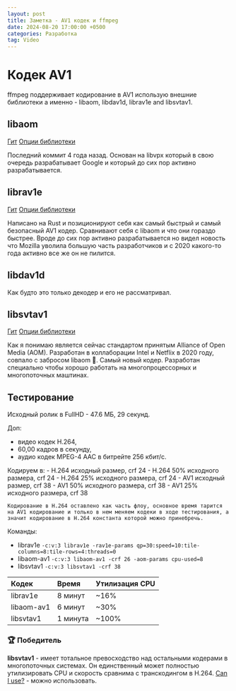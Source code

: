 ```yaml
---
layout: post
title: Заметка - AV1 кодек и ffmpeg
date: 2024-08-20 17:00:00 +0500
categories: Разработка
tag: Video
---
```


# Кодек AV1
ffmpeg поддерживает кодирование в AV1 использую внешние библиотеки а именно - libaom, libdav1d, librav1e and libsvtav1.

## libaom
[Гит](https://github.com/ultrawide/libaom)
[Опции библиотеки](https://trac.ffmpeg.org/wiki/Encode/AV1)

Последний коммит 4 года назад. Основан на libvpx который в свою очередь разрабатывает Google и который до сих пор активно разрабатывается. 


## librav1e
[Гит](https://github.com/xiph/rav1e)
[Опции библиотеки](https://ffmpeg.org/ffmpeg-codecs.html#librav1e)

Написано на Rust и позиционируют себя как самый быстрый и самый безопасный AV1 кодер. Сравнивают себя с libaom и что они гораздо быстрее.
Вроде до сих пор активно разрабатывается но видел новость что Mozilla уволила большую часть разработчиков и с 2020 какого-то года активно все же он не пилится.



## libdav1d
Как будто это только декодер и его не рассматривал.

## libsvtav1
[Гит](https://gitlab.com/AOMediaCodec/SVT-AV1)
[Опции библиотеки](https://ffmpeg.org/ffmpeg-codecs.html#libdav1d)

Как я понимаю является сейчас стандартом принятым Alliance of Open Media (AOM).
Разработан в коллаборации Intel и Netflix в 2020 году, совпало с забросом libaom 🤔. Самый новый кодер. Разработан специально чтобы хорошо работать на многопроцессорных и многопоточных маштинах.



## Тестирование
Исходный ролик в FullHD - 47.6 МБ, 29 секунд.

Доп: 
- видео кодек H.264, 
- 60,00 кадров в секунду, 
- аудио кодек MPEG-4 AAC в битрейте 256 кбит/с.

Кодируем в:
	- H.264 исходный размер, crf 24 
	- H.264 50% исходного размера, crf 24
	- H.264 25% исходного размера, crf 24
	- AV1 исходный размер, crf 38 
	- AV1  50% исходного размера, crf 38
	- AV1  25% исходного размера, crf 38

	Кодирование в H.264 оставлено как часть флоу, основное время тарится на AV1 кодирование и только в нем меняем кодеки в ходе тестирования, а значит кодирование в H.264 константа которой можно принебречь.

Команды:
- librav1e `-c:v:3 librav1e -rav1e-params qp=30:speed=10:tile-columns=8:tile-rows=4:threads=0`
- libaom-av1 `-c:v:3 libaom-av1 -crf 26 -aom-params cpu-used=8`
- libsvtav1 `-c:v:3 libsvtav1 -crf 38`


| Кодек         | Время    | Утилизация CPU |
|:--------------|:---------|:---------------|
| librav1e      |  8 минут | ~16%           |
| libaom-av1    |  6 минут | ~30%           |
| libsvtav1     | 1 минута | ~100%          |  

### 🏆 Победитель 

**libsvtav1** - имеет тотальное превосходство над остальными кодерами в многопоточных системах. Он единственный может полностью утилизировать CPU и скорость сравнима с транскодингом в H.264. [Can I use?](https://caniuse.com/av1) - можно использовать.